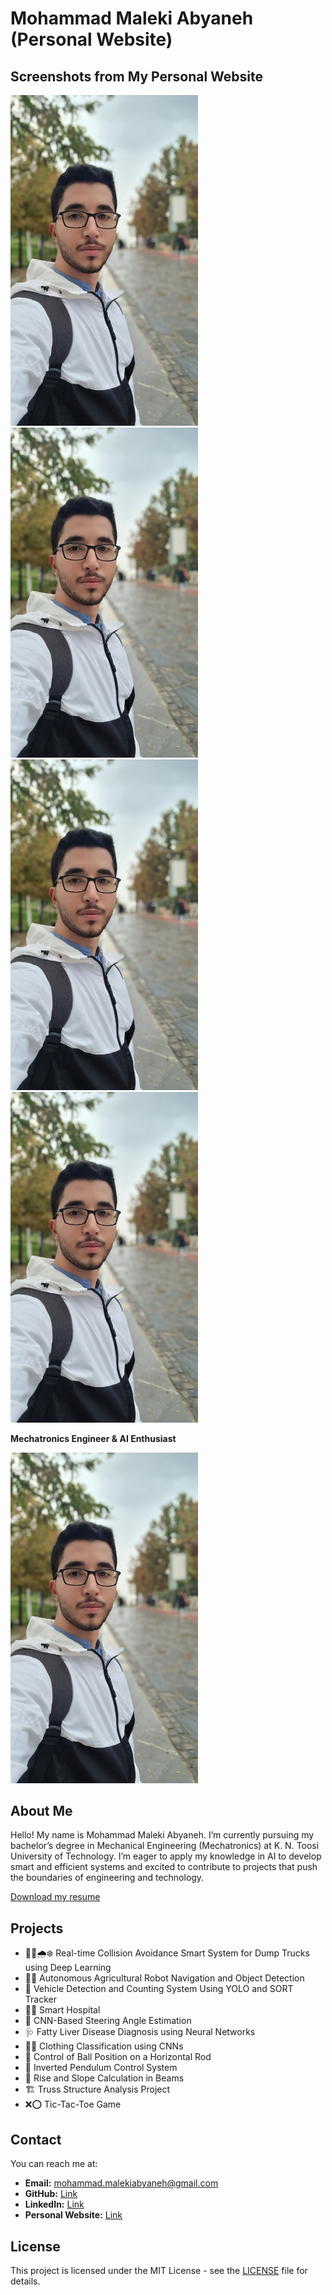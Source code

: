 # Mohammad Maleki Abyaneh (Personal Website)


## Screenshots from My Personal Website

<img src="https://github.com/Abyaneh/MohammadMaleki/blob/main/photos/Personal_photo1.jpg" alt="Screenshot_1" width="300"/>

<img src="https://github.com/Abyaneh/MohammadMaleki/blob/main/photos/Personal_photo1.jpg" alt="Screenshot_2" width="300"/>

<img src="https://github.com/Abyaneh/MohammadMaleki/blob/main/photos/Personal_photo1.jpg" alt="Screenshot_3" width="300"/>

<img src="https://github.com/Abyaneh/MohammadMaleki/blob/main/photos/Personal_photo1.jpg" alt="Screenshot_4" width="300"/>


**Mechatronics Engineer & AI Enthusiast**

<img src="https://github.com/Abyaneh/MohammadMaleki/blob/main/photos/Personal_photo1.jpg" alt="Personal_Picture" width="300"/>



## About Me
Hello! My name is Mohammad Maleki Abyaneh. I’m currently pursuing my bachelor’s degree in Mechanical Engineering (Mechatronics) at K. N. Toosi University of Technology. I’m eager to apply my knowledge in AI to develop smart and efficient systems and excited to contribute to projects that push the boundaries of engineering and technology.

[Download my resume](https://github.com/Abyaneh/MohammadMaleki/blob/main/CV/CV_Mohammad_Maleki_Abyaneh.pdf) 


## Projects
- 🚜🔴🌧❄ Real-time Collision Avoidance Smart System for Dump Trucks using Deep Learning
- 🤖🍌 Autonomous Agricultural Robot Navigation and Object Detection
- 🚗 Vehicle Detection and Counting System Using YOLO and SORT Tracker
- 🤖🏨 Smart Hospital
- 🚗 CNN-Based Steering Angle Estimation
- 🩺 Fatty Liver Disease Diagnosis using Neural Networks
- 👗👖 Clothing Classification using CNNs
- 🎱 Control of Ball Position on a Horizontal Rod
- 🎯 Inverted Pendulum Control System
- 📐 Rise and Slope Calculation in Beams
- 🏗 Truss Structure Analysis Project
- ❌⭕ Tic-Tac-Toe Game


## Contact
You can reach me at:
- **Email:** [mohammad.malekiabyaneh@gmail.com](mailto:mohammad.malekiabyaneh@gmail.com)
- **GitHub:** [Link](https://github.com/Abyaneh) 
- **LinkedIn:** [Link](https://www.linkedin.com/in/mohammad-maleki-abyaneh/) 
- **Personal Website:** [Link](https://abyaneh.github.io/MohammadMaleki/)



## License
This project is licensed under the MIT License - see the [LICENSE](https://github.com/Abyaneh/rotten_and_fresh/blob/main/LICENSE) file for details.


